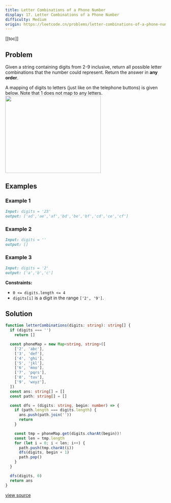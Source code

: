 ```yaml
---
title: Letter Combinations of a Phone Number
display: 17. Letter Combinations of a Phone Number
difficulty: Medium
origin: https://leetcode.cn/problems/letter-combinations-of-a-phone-number
---
```


[[toc]]

## Problem

Given a string containing digits from 2-9 inclusive, return all possible letter combinations that the number could represent. Return the answer in **any order**.

A mapping of digits to letters (just like on the telephone buttons) is given below. Note that 1 does not map to any letters.
<img alt="" src="https://assets.leetcode.com/uploads/2022/03/15/1200px-telephone-keypad2svg.png" style="width: 300px; height: 243px;" />

## Examples

### Example 1

```md
Input: digits = '23'
output: ['ad','ae','af','bd','be','bf','cd','ce','cf']
```

### Example 2

```md
Input: digits = ''
output: []
```

### Example 3

```md
Input: digits = '2'
output: ['a','b','c']
```

**Constraints:**

- `0 <= digits.length <= 4`
- `digits[i]` is a digit in the range `['2', '9']`.

## Solution

```ts
function letterCombinations(digits: string): string[] {
  if (digits === '')
    return []

  const phoneMap = new Map<string, string>([
    ['2', 'abc'],
    ['3', 'def'],
    ['4', 'ghi'],
    ['5', 'jkl'],
    ['6', 'mno'],
    ['7', 'pqrs'],
    ['8', 'tuv'],
    ['9', 'wxyz'],
  ])
  const ans: string[] = []
  const path: string[] = []

  const dfs = (digits: string, begin: number) => {
    if (path.length === digits.length) {
      ans.push(path.join(''))
      return
    }

    const tmp = phoneMap.get(digits.charAt(begin))!
    const len = tmp.length
    for (let i = 0; i < len; i++) {
      path.push(tmp.charAt(i))
      dfs(digits, begin + 1)
      path.pop()
    }
  }

  dfs(digits, 0)
  return ans
}
```

[view source](https://leetcode.cn/problems/letter-combinations-of-a-phone-number)
